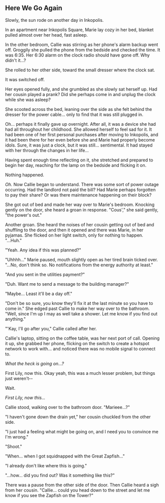 ## Here We Go Again

Slowly, the sun rode on another day in Inkopolis.

In an apartment near Inkopolis Square, Marie lay cozy in her bed, blanket pulled almost over her head, fast asleep.

In the other bedroom, Callie was stirring as her phone's alarm backup went off. Groggily she pulled the phone from the bedside and checked the time. It was 6:35. Her 6:30 alarm on the clock radio should have gone off. Why didn't it...?

She rolled to her other side, toward the small dresser where the clock sat.

It was switched off.

Her eyes opened fully, and she grumbled as she slowly sat herself up. Had her cousin played a prank? Did she perhaps come in and unplug the clock while she was asleep?

She scooted across the bed, leaning over the side as she felt behind the dresser for the power cable... only to find that it was still plugged in.

Oh... perhaps it finally gave up overnight. After all, it was a device she had had all throughout her childhood. She allowed herself to feel sad for it. It had been one of her first personal purchases after moving to Inkopolis, and it had been there for her even before she and Marie had properly become idols. Sure, it was just a clock, but it was still... sentimental. It had stayed with her through the changes in her life...

Having spent enough time reflecting on it, she stretched and prepared to begin her day, reaching for the lamp on the bedside and flicking it on.

Nothing happened.

*Oh.* Now Callie began to understand. There was some sort of power outage occurring. Had the landlord not paid the bill? Had Marie perhaps forgotten to pay their share? Or was there maintenance happening on their block?

She got out of bed and made her way over to Marie's bedroom. Knocking gently on the door, she heard a groan in response. "Cous'," she said gently, "the power's out."

Another groan. She heard the noises of her cousin getting out of bed and shuffling to the door, and then it opened and there was Marie, in her pyjamas. She flicked on her light switch, only for nothing to happen. "...Huh."

"Yeah. Any idea if this was planned?"

"Uhhhh..." Marie paused, mouth slightly open as her tired brain ticked over. "...No, don't think so. No notifications from the energy authority at least."

"And you sent in the utilities payment?"

"Duh. Want me to send a message to the building manager?"

"Maybe... Least it'll be a day off."

"Don't be so sure, you know they'll fix it at the last minute so you have to come in." She edged past Callie to make her way over to the bathroom. "Well, since I'm up I may as well take a shower. Let me know if you find out anything."

"'Kay, I'll go after you," Callie called after her.

Callie's laptop, sitting on the coffee table, was her next port of call. Opening it up, she grabbed her phone, flicking on the switch to create a hotspot network to work with... and noticed there was no mobile signal to connect to.

*What the heck is going on...?*

First Lily, now this. Okay yeah, this was a much lesser problem, but things just weren't-- 

Wait.

*First Lily, now this...*

Callie stood, walking over to the bathroom door. "Marieee...?"

"I haven't gone down the drain yet," her cousin chuckled from the other side.

"I just had a feeling what might be going on, and I need you to convince me I'm wrong."

"Shoot."

"When... when I got squidnapped with the Great Zapfish..."

"I already don't like where this is going."

"...how... did you find out? Was it something like this?"

There was a pause from the other side of the door. Then Callie heard a sigh from her cousin. "Callie... could you head down to the street and let me know if you see the Zapfish on the Tower?"